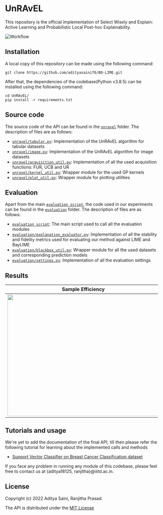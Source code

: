 # UnRAvEL

This repository is the official implementation of Select Wisely and Explain: Active Learning and Probabilistic Local Post-hoc Explainability.

![Workflow](https://user-images.githubusercontent.com/49980787/164484714-fdffb1ce-ea73-4d44-8eb1-3ef8a05db27e.png)

## Installation

A local copy of this repository can be made using the following command:

```
git clone https://github.com/adityasaini70/BO-LIME.git
```

After that, the dependencies of the codebase(Python v3.8.5) can be installed using the following command:

```
cd UnRAvEL/
pip install -r requirements.txt
```

## Source code

The source code of the API can be found in the [`unravel`](https://github.com/adityasaini70/UnRAvEL/tree/main/unravel) folder. The description of files are as follows:

- [`unravel/tabular.py`](https://github.com/adityasaini70/UnRAvEL/blob/main/unravel/tabular.py): Implementation of the UnRAvEL algorithm for tabular datasets
- [`unravel/image.py`](https://github.com/adityasaini70/UnRAvEL/blob/main/unravel/image.py): Implementation of the UnRAvEL algorithm for image datasets
- [`unravel/acquisition_util.py`](https://github.com/adityasaini70/UnRAvEL/blob/main/unravel/acquisition_util.py): Implementation of all the used acquisition functions: FUR, UCB and UR
- [`unravel/kernel_util.py`](https://github.com/adityasaini70/UnRAvEL/blob/main/unravel/kernel_util.py): Wrapper module for the used GP kernels
- [`unravel/plot_util.py`](https://github.com/adityasaini70/UnRAvEL/blob/main/unravel/plot_util.py): Wrapper module for plotting utilities

## Evaluation

Apart from the main [`evaluation script`](https://github.com/adityasaini70/UnRAvEL/blob/main/evaluation_script.py), the code used in our experiments can be found in the [`evaluation`](https://github.com/adityasaini70/UnRAvEL/tree/main/evaluation) folder. The description of files are as follows:

- [`evaluation script`](https://github.com/adityasaini70/UnRAvEL/blob/main/evaluation_script.py): The main script used to call all the evaluation modules
- [`evaluation/explanation_evaluator.py`](https://github.com/adityasaini70/UnRAvEL/blob/main/evaluation/explanation_evaluator.py): Implementation of all the stability and fidelity metrics used for evaluating our method against LIME and BayLIME
- [`evaluation/blackbox_util.py`](https://github.com/adityasaini70/UnRAvEL/blob/main/evaluation/blackbox_util.py): Wrapper module for all the used datasets and corresponding prediction models
- [`evaluation/settings.py`](https://github.com/adityasaini70/UnRAvEL/blob/main/evaluation/settings.py): Implementation of all the evaluation settings

## Results

Sample Efficiency      |  Stability
:-------------------------:|:-------------------------:
<img src="https://user-images.githubusercontent.com/49980787/164488777-474e2a35-d438-45f8-8eb3-0fadd8c44895.png" width="500" height="400"> | <img src="https://user-images.githubusercontent.com/49980787/164488603-4461b509-c605-48b7-98ac-3ab13830d5e5.png" width="500" height="200">

## Tutorials and usage

We're yet to add the documentation of the final API, till then please refer the following tutorial for learning about the implemented calls and methods

- [Support Vector Classifier on Breast Cancer Classification dataset](https://github.com/adityasaini70/UnRAvEL/blob/main/notebooks/Breast%20Cancer.ipynb)

If you face any problem in running any module of this codebase, please feel free to contact us at {aditya18125, ranjitha}@iiitd.ac.in.

## License

Copyright (c) 2022 Aditya Saini, Ranjitha Prasad.

The API is distributed under the [MIT License](https://github.com/adityasaini70/UnRAvEL/blob/main/LICENSE)
